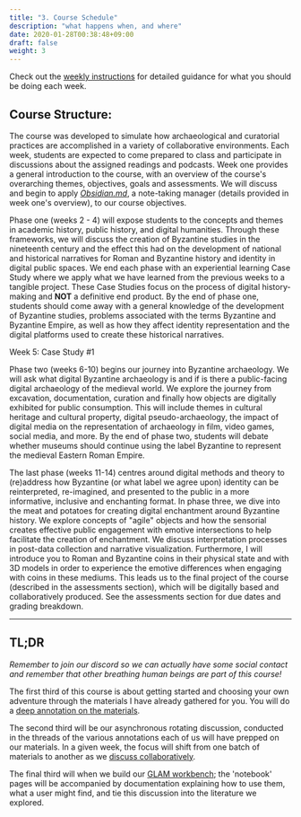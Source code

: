 ```yaml
---
title: "3. Course Schedule"
description: "what happens when, and where"
date: 2020-01-28T00:38:48+09:00
draft: false
weight: 3
---
```


Check out the [weekly instructions](/week) for detailed guidance for what you should be doing each week.

## Course Structure: 

The course was developed to simulate how archaeological and curatorial practices are accomplished in a variety of collaborative environments. Each week, students are expected to come prepared to class and participate in discussions about the assigned readings and podcasts. Week one provides a general introduction to the course, with an overview of the course's overarching themes, objectives, goals and assessments. We will discuss and begin to apply *[Obsidian.md](https://obsidian.md/)*, a note-taking manager (details provided in week one's overview), to our course objectives.

Phase one (weeks 2 - 4) will expose students to the concepts and themes in academic history, public history, and digital humanities. Through these frameworks, we will discuss the creation of Byzantine studies in the nineteenth century and the effect this had on the development of national and historical narratives for Roman and Byzantine history and identity in digital public spaces. We end each phase with an experiential learning Case Study where we apply what we have learned from the previous weeks to a tangible project. These Case Studies focus on the process of digital history-making and **NOT** a definitive end product. By the end of phase one, students should come away with a general knowledge of the development of Byzantine studies, problems associated with the terms Byzantine and Byzantine Empire, as well as how they affect identity representation and the digital platforms used to create these historical narratives. 

Week 5: Case Study #1 

Phase two (weeks 6-10) begins our journey into Byzantine archaeology. We will ask what digital Byzantine archaeology is and if is there a public-facing digital archaeology of the medieval world. We explore the journey from excavation, documentation, curation and finally how objects are digitally exhibited for public consumption. This will include themes in cultural heritage and cultural property, digital pseudo-archaeology, the impact of digital media on the representation of archaeology in film, video games, social media, and more.  By the end of phase two, students will debate whether museums should continue using the label Byzantine to represent the medieval Eastern Roman Empire.

The last phase (weeks 11-14) centres around digital methods and theory to (re)address how Byzantine (or what label we agree upon) identity can be reinterpreted, re-imagined, and presented to the public in a more informative, inclusive and enchanting format. In phase three, we dive into the meat and potatoes for creating digital enchantment around Byzantine history. We explore concepts of "agile" objects and how the sensorial creates effective public engagement with emotive intersections to help facilitate the creation of enchantment. We discuss interpretation processes in post-data collection and narrative visualization. Furthermore, I will introduce you to Roman and Byzantine coins in their physical state and with 3D models in order to experience the emotive differences when engaging with coins in these mediums. This leads us to the final project of the course (described in the assessments section), which will be digitally based and collaboratively produced. See the assessments section for due dates and grading breakdown.

---


## TL;DR

_Remember to join our discord so we can actually have some social contact and remember that other breathing human beings are part of this course!_

The first third of this course is about getting started and choosing your own adventure through the materials I have already gathered for you. You will do a [deep annotation on the materials](building/dl-guidance).

The second third will be our asynchronous rotating discussion, conducted in the threads of the various annotations each of us will have prepped on our materials. In a given week, the focus will shift from one batch of materials to another as we [discuss collaboratively](building/cr-guidance/).

The final third will when we build our [GLAM workbench](building/nb-guidance/); the 'notebook' pages will be accompanied by documentation explaining how to use them, what a user might find, and tie this discussion into the literature we explored.
